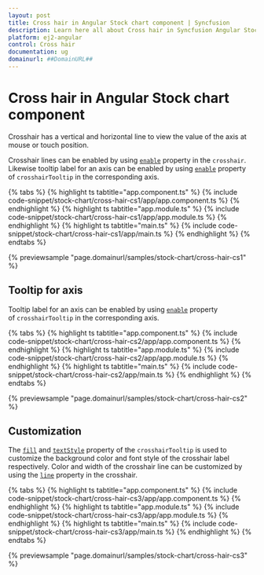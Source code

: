 ```yaml
---
layout: post
title: Cross hair in Angular Stock chart component | Syncfusion
description: Learn here all about Cross hair in Syncfusion Angular Stock chart component of Syncfusion Essential JS 2 and more.
platform: ej2-angular
control: Cross hair 
documentation: ug
domainurl: ##DomainURL##
---
```


# Cross hair in Angular Stock chart component

Crosshair has a vertical and horizontal line to view the value of the axis at mouse or touch position.

Crosshair lines can be enabled by using [`enable`](https://ej2.syncfusion.com/angular/documentation/api/chart/crosshairSettings/#enable) property in the `crosshair`. Likewise tooltip label for an axis can be enabled by using [`enable`](https://ej2.syncfusion.com/angular/documentation/api/chart/crosshairTooltip/#enable) property of `crosshairTooltip` in the corresponding axis.

{% tabs %}
{% highlight ts tabtitle="app.component.ts" %}
{% include code-snippet/stock-chart/cross-hair-cs1/app/app.component.ts %}
{% endhighlight %}
{% highlight ts tabtitle="app.module.ts" %}
{% include code-snippet/stock-chart/cross-hair-cs1/app/app.module.ts %}
{% endhighlight %}
{% highlight ts tabtitle="main.ts" %}
{% include code-snippet/stock-chart/cross-hair-cs1/app/main.ts %}
{% endhighlight %}
{% endtabs %}
  
{% previewsample "page.domainurl/samples/stock-chart/cross-hair-cs1" %}

## Tooltip for axis

Tooltip label for an axis can be enabled by using [`enable`](https://ej2.syncfusion.com/angular/documentation/api/chart/crosshairSettings/#enable) property of `crosshairTooltip` in the corresponding axis.

{% tabs %}
{% highlight ts tabtitle="app.component.ts" %}
{% include code-snippet/stock-chart/cross-hair-cs2/app/app.component.ts %}
{% endhighlight %}
{% highlight ts tabtitle="app.module.ts" %}
{% include code-snippet/stock-chart/cross-hair-cs2/app/app.module.ts %}
{% endhighlight %}
{% highlight ts tabtitle="main.ts" %}
{% include code-snippet/stock-chart/cross-hair-cs2/app/main.ts %}
{% endhighlight %}
{% endtabs %}
  
{% previewsample "page.domainurl/samples/stock-chart/cross-hair-cs2" %}

## Customization

The [`fill`](https://ej2.syncfusion.com/angular/documentation/api/chart/crosshairSettings/#fill-string) and [`textStyle`](https://ej2.syncfusion.com/angular/documentation/api/chart/crosshairSettings/#textstyle-fontmodel) property of the `crosshairTooltip` is used to customize the background color and font style of the crosshair label respectively.
Color and width of the crosshair line can be customized by using the [`line`](https://ej2.syncfusion.com/angular/documentation/api/chart/crosshairSettingsModel/#line) property in the crosshair.

{% tabs %}
{% highlight ts tabtitle="app.component.ts" %}
{% include code-snippet/stock-chart/cross-hair-cs3/app/app.component.ts %}
{% endhighlight %}
{% highlight ts tabtitle="app.module.ts" %}
{% include code-snippet/stock-chart/cross-hair-cs3/app/app.module.ts %}
{% endhighlight %}
{% highlight ts tabtitle="main.ts" %}
{% include code-snippet/stock-chart/cross-hair-cs3/app/main.ts %}
{% endhighlight %}
{% endtabs %}
  
{% previewsample "page.domainurl/samples/stock-chart/cross-hair-cs3" %}
